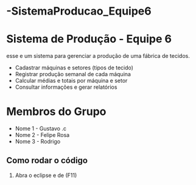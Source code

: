 # -SistemaProducao_Equipe6

# Sistema de Produção - Equipe 6

esse e um sistema para gerenciar a produção de uma fábrica de tecidos.
- Cadastrar máquinas e setores (tipos de tecido)
- Registrar produção semanal de cada máquina
- Calcular médias e totais por máquina e setor
- Consultar informações e gerar relatórios

# Membros do Grupo
- Nome 1 - Gustavo .c
- Nome 2 - Felipe Rosa
- Nome 3 - Rodrigo

## Como rodar o código
1. Abra o eclipse e de (F11)
